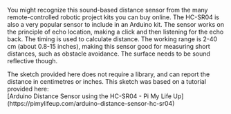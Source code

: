 You might recognize this sound-based distance sensor from the many remote-controlled robotic project kits you can buy online. The HC-SR04 is also a very popular sensor to include in an Arduino kit. The sensor works on the principle of echo location, making a click and then listening for the echo back. The timing is used to calculate distance. The working range is 2-40 cm (about 0.8-15 inches), making this sensor good for measuring short distances, such as obstacle avoidance. The surface needs to be sound reflective though.

<p>The sketch provided here does not require a library, and can report the distance in centimetres or inches. This sketch was based on a tutorial provided here:<br>
  [Arduino Distance Sensor using the HC-SR04 - Pi My Life Up](https://pimylifeup.com/arduino-distance-sensor-hc-sr04)

